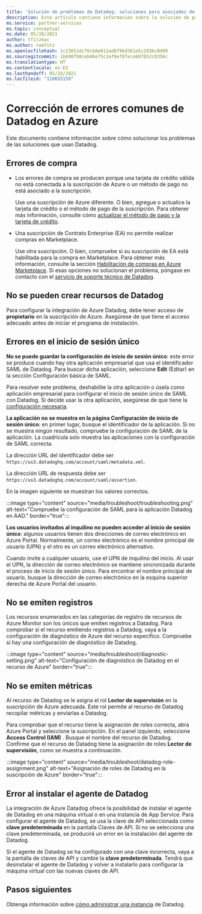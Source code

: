 ```yaml
---
title: 'Solución de problemas de Datadog: soluciones para asociados de Azure'
description: Este artículo contiene información sobre la solución de problemas de Datadog en Azure.
ms.service: partner-services
ms.topic: conceptual
ms.date: 05/28/2021
author: tfitzmac
ms.author: tomfitz
ms.openlocfilehash: 1c23851dc76cb0e012ad8796d361e5c293bc8d99
ms.sourcegitcommit: 1b698fb8ceb46e75c2ef9ef8fece697852c0356c
ms.translationtype: HT
ms.contentlocale: es-ES
ms.lasthandoff: 05/28/2021
ms.locfileid: "110655159"
---
```

# <a name="fix-common-errors-for-datadog-on-azure"></a>Corrección de errores comunes de Datadog en Azure

Este documento contiene información sobre cómo solucionar los problemas de las soluciones que usan Datadog.

## <a name="purchase-errors"></a>Errores de compra

* Los errores de compra se producen porque una tarjeta de crédito válida no está conectada a la suscripción de Azure o un método de pago no está asociado a la suscripción.

  Use una suscripción de Azure diferente. O bien, agregue o actualice la tarjeta de crédito o el método de pago de la suscripción. Para obtener más información, consulte cómo [actualizar el método de pago y la tarjeta de crédito](../../cost-management-billing/manage/change-credit-card.md).

* Una suscripción de Contrato Enterprise (EA) no permite realizar compras en Marketplace.

  Use otra suscripción. O bien, compruebe si su suscripción de EA está habilitada para la compra en Marketplace. Para obtener más información, consulte la sección [Habilitación de compras en Azure Marketplace](../../cost-management-billing/manage/ea-azure-marketplace.md#enabling-azure-marketplace-purchases). Si esas opciones no solucionan el problema, póngase en contacto con el [servicio de soporte técnico de Datadog](https://www.datadoghq.com/support).

## <a name="unable-to-create-datadog-resource"></a>No se pueden crear recursos de Datadog

Para configurar la integración de Azure Datadog, debe tener acceso de **propietario** en la suscripción de Azure. Asegúrese de que tiene el acceso adecuado antes de iniciar el programa de instalación.

## <a name="single-sign-on-errors"></a>Errores en el inicio de sesión único

**No se puede guardar la configuración de inicio de sesión único**: este error se produce cuando hay otra aplicación empresarial que usa el identificador SAML de Datadog. Para buscar dicha aplicación, seleccione **Edit** (Editar) en la sección Configuración básica de SAML.

Para resolver este problema, deshabilite la otra aplicación o úsela como aplicación empresarial para configurar el inicio de sesión único de SAML con Datadog. Si decide usar la otra aplicación, asegúrese de que tiene la [configuración necesaria](create.md#configure-single-sign-on).

**La aplicación no se muestra en la página Configuración de inicio de sesión único**: en primer lugar, busque el identificador de la aplicación. Si no se muestra ningún resultado, compruebe la configuración de SAML de la aplicación. La cuadrícula solo muestra las aplicaciones con la configuración de SAML correcta. 

La dirección URL del identificador debe ser `https://us3.datadoghq.com/account/saml/metadata.xml`.

La dirección URL de respuesta debe ser `https://us3.datadoghq.com/account/saml/assertion`.

En la imagen siguiente se muestran los valores correctos.
  
:::image type="content" source="media/troubleshoot/troubleshooting.png" alt-text="Compruebe la configuración de SAML para la aplicación Datadog en AAD." border="true":::

**Los usuarios invitados al inquilino no pueden acceder al inicio de sesión único**: algunos usuarios tienen dos direcciones de correo electrónico en Azure Portal. Normalmente, un correo electrónico es el nombre principal de usuario (UPN) y el otro es un correo electrónico alternativo.

Cuando invite a cualquier usuario, use el UPN de inquilino del inicio. Al usar el UPN, la dirección de correo electrónico se mantiene sincronizada durante el proceso de inicio de sesión único. Para encontrar el nombre principal de usuario, busque la dirección de correo electrónico en la esquina superior derecha de Azure Portal del usuario.
  
## <a name="logs-not-being-emitted"></a>No se emiten registros

Los recursos enumerados en las categorías de registro de recursos de Azure Monitor son los únicos que emiten registros a Datadog. Para comprobar si el recurso emitiendo registros a Datadog, vaya a la configuración de diagnóstico de Azure del recurso específico. Compruebe si hay una configuración de diagnóstico de Datadog.

:::image type="content" source="media/troubleshoot/diagnostic-setting.png" alt-text="Configuración de diagnóstico de Datadog en el recurso de Azure" border="true":::

## <a name="metrics-not-being-emitted"></a>No se emiten métricas

Al recurso de Datadog se le asigna el rol **Lector de supervisión** en la suscripción de Azure adecuada. Este rol permite al recurso de Datadog recopilar métricas y enviarlas a Datadog.

Para comprobar que el recurso tiene la asignación de roles correcta, abra Azure Portal y seleccione la suscripción. En el panel izquierdo, seleccione **Access Control (IAM)** . Busque el nombre del recurso de Datadog. Confirme que el recurso de Datadog tiene la asignación de roles **Lector de supervisión**, como se muestra a continuación.

:::image type="content" source="media/troubleshoot/datadog-role-assignment.png" alt-text="Asignación de roles de Datadog en la suscripción de Azure" border="true":::

## <a name="datadog-agent-installation-fails"></a>Error al instalar el agente de Datadog

La integración de Azure Datadog ofrece la posibilidad de instalar el agente de Datadog en una máquina virtual o en una instancia de App Service. Para configurar el agente de Datadog, se usa la clave de API seleccionada como **clave predeterminada** en la pantalla Claves de API. Si no se selecciona una clave predeterminada, se producirá un error en la instalación del agente de Datadog.

Si el agente de Datadog se ha configurado con una clave incorrecta, vaya a la pantalla de claves de API y cambie la **clave predeterminada**. Tendrá que desinstalar el agente de Datadog y volver a instalarlo para configurar la máquina virtual con las nuevas claves de API.

## <a name="next-steps"></a>Pasos siguientes

Obtenga información sobre [cómo administrar una instancia](manage.md) de Datadog.
